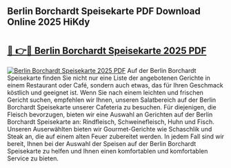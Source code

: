 ## Berlin Borchardt Speisekarte PDF Download Online 2025 HiKdy

# <h2><a href="http://gcbfa9p.nevu.top/?p=Berlin+Borchardt+Speisekarte">🔗 👉🔴 Berlin Borchardt Speisekarte 2025 PDF</a></h2>

[![Berlin Borchardt Speisekarte 2025 PDF](https://i.imgur.com/dBaPXMq.png)](http://gcbfa9p.nevu.top/?p=Berlin+Borchardt+Speisekarte)
Auf der Berlin Borchardt Speisekarte finden Sie nicht nur eine Liste der angebotenen Gerichte in einem Restaurant oder Café, sondern auch etwas, das für Ihren Geschmack köstlich und geeignet ist. Wenn Sie nach einem leichten und frischen Gericht suchen, empfehlen wir Ihnen, unseren Salatbereich auf der Berlin Borchardt Speisekarte unserer Cafeteria zu besuchen. Für diejenigen, die Fleisch bevorzugen, bieten wir eine Auswahl an Gerichten auf der Berlin Borchardt Speisekarte an: Rindfleisch, Schweinefleisch, Huhn und Fisch. Unseren Auserwählten bieten wir Gourmet-Gerichte wie Schaschlik und Steak an, die auf einem alten Feuer zubereitet werden. In jedem Fall sind wir bereit, Ihnen bei der Auswahl der Speisen auf der Berlin Borchardt Speisekarte zu helfen und Ihnen einen komfortablen und komfortablen Service zu bieten.

